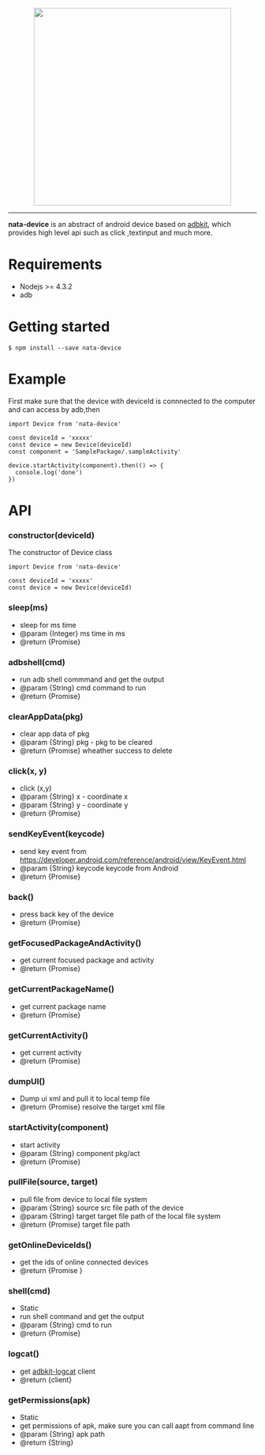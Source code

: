 <p align="center"><a href="http://mclspace.com" target="_blank"><img width="400" src="http://7pun7p.com1.z0.glb.clouddn.com/image/nata-banner.png"></a></p>


<!-- <p align="center">
    <a href="https://travis-ci.org/open-nata/nata-device/branches"><img src="https://img.shields.io/travis/open-nata/nata-device.svg" alt="Build Status"></a>
    <a href="https://codecov.io/gh/open-nata/nata-device/branches"><img src="https://img.shields.io/codecov/c/github/open-nata/nata-device.svg" alt="Coverage Status"></a>
</p> -->

---------------------------------------------------------------------
**nata-device** is an abstract of android device based on [adbkit](https://github.com/openstf/adbkit), which provides high level api such as click ,textinput and much more.


# Requirements
- Nodejs >= 4.3.2
- adb

# Getting started
```
$ npm install --save nata-device
```

# Example
First make sure that the device with deviceId is connnected to the computer and can access by adb,then 

```
import Device from 'nata-device'

const deviceId = 'xxxxx'
const device = new Device(deviceId)
const component = 'SamplePackage/.sampleActivity'

device.startActivity(component).then(() => {
  console.log('done')
})

```

# API
### constructor(deviceId)
The constructor of Device class
```
import Device from 'nata-device'

const deviceId = 'xxxxx'
const device = new Device(deviceId)
```

### sleep(ms)
   * sleep for ms time
   * @param  {Integer} ms time in ms
   * @return {Promise} 

### adbshell(cmd)
  * run adb shell commmand and get the output
  * @param  {String} cmd command to run
  * @return {Promise}

### clearAppData(pkg)
   * clear app data of pkg
   * @param  {String} pkg - pkg to be cleared
   * @return {Promise}     wheather success to delete

### click(x, y)
   * click (x,y)
   * @param  {String} x - coordinate x
   * @param  {String} y - coordinate y
   * @return {Promise}

### sendKeyEvent(keycode)
   * send key event from https://developer.android.com/reference/android/view/KeyEvent.html
   * @param  {String} keycode keycode from Android
   * @return {Promise} 

### back()
  * press back key of the device
  * @return {Promise}

### getFocusedPackageAndActivity()
   * get current focused package and activity
   * @return {Promise}

### getCurrentPackageName()
   * get current package name
   * @return {Promise}

### getCurrentActivity()
   * get current activity
   * @return {Promise}

### dumpUI()
   * Dump ui xml and pull it to local temp file
   * @return {Promise} resolve the target xml file

### startActivity(component)
   * start activity
   * @param  {String} component pkg/act
   * @return {Promise}

### pullFile(source, target)
   * pull file from device to local file system
   * @param  {String} source src file path of the device
   * @param  {String} target target file path of the local file system
   * @return {Promise} target file path

### getOnlineDeviceIds()
   * get the ids of online connected devices
   * @return {Promise }

### shell(cmd)
   * Static
   * run shell command and get the output
   * @param  {String} cmd to run
   * @return {Promise}

### logcat()
   * get [adbkit-logcat](https://www.npmjs.com/package/adbkit-logcat) client
   * @return {client}

### getPermissions(apk)
   * Static
   * get permissions of apk, make sure you can call aapt from command line
   * @param  {String} apk path
   * @return {String}

